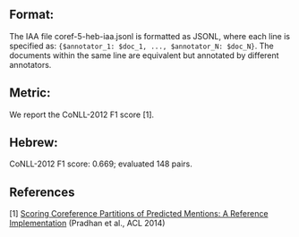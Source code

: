 ## Format:
The IAA file coref-5-heb-iaa.jsonl is formatted as JSONL, where each line is specified as:
``{$annotator_1: $doc_1, ..., $annotator_N: $doc_N}``.
The documents within the same line are equivalent but annotated by different annotators.

## Metric:
We report the CoNLL-2012 F1 score [1].

## Hebrew:
CoNLL-2012 F1 score: 0.669; evaluated 148 pairs.

## References
[1] [Scoring Coreference Partitions of Predicted Mentions: A Reference Implementation](https://aclanthology.org/P14-2006) (Pradhan et al., ACL 2014)
